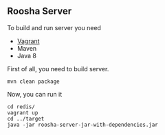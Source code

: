 ## Roosha Server

To build and run server you need 
* [Vagrant](https://www.vagrantup.com/downloads.html)
* Maven
* Java 8

First of all, you need to build server.
```
mvn clean package
```

Now, you can run it
```
cd redis/
vagrant up
cd ../target
java -jar roosha-server-jar-with-dependencies.jar
```